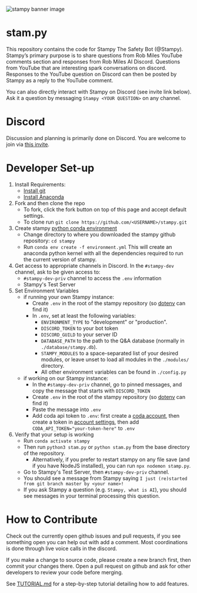 ![stampy banner image](https://github.com/StampyAI/stampy/blob/master/images/readme-header.png)

<!-- The best dimensions for the banner is **1280x650px**. -->

# stam.py

This repository contains the code for Stampy The Safety Bot (@Stampy). Stampy’s primary purpose is to share questions from Rob Miles YouTube comments section and responses from Rob Miles AI Discord. Questions from YouTube that are interesting spark conversations on discord. Responses to the YouTube question on Discord can then be posted by Stampy as a reply to the YouTube comment.

You can also directly interact with Stampy on Discord (see invite link below). Ask it a question by messaging `Stampy <YOUR QUESTION>` on any channel.

# Discord

Discussion and planning is primarily done on Discord. You are welcome to join via [this invite](https://discord.com/invite/7wjJbFJnSN).
# Developer Set-up

1. Install Requirements:
    * [Install git](https://git-scm.com/book/en/v2/Getting-Started-Installing-Git)
    * [Install Anaconda](https://docs.anaconda.com/anaconda/install/)
1. Fork and then clone the repo
    * To fork, click the fork button on top of this page and accept default settings.
    * To clone run `git clone https://github.com/<USERNAME>/stampy.git`
1. Create stampy [python conda environment](https://docs.conda.io/projects/conda/en/latest/user-guide/tasks/manage-environments.html)
    * Change directory to where you downloaded the stampy github
repository: `cd stampy`
    * Run `conda env create -f environment.yml` This will create an anaconda
python kernel with all the dependencies required to run the
current version of stampy.
1. Get access to appropriate channels in Discord. In the `#stampy-dev` channel, ask to be given access to:
    * `#stampy-dev-priv` channel to access the `.env` information
    * Stampy's Test Server
1. Set Environment Variables
    * if running your own Stampy instance:
       * Create `.env` in the root of the stampy repository (so [dotenv](https://pypi.org/project/python-dotenv/) can find it)
       * In `.env`, set at least the following variables:
         - `ENVIRONMENT_TYPE` to "development" or "production".
         - `DISCORD_TOKEN` to your bot token
         - `DISCORD_GUILD` to your server ID
         - `DATABASE_PATH` to the path to the Q&A database (normally in `./database/stampy.db`).
         - `STAMPY_MODULES` to a space-separated list of your desired modules, or leave unset to load all modules in the `./modules/` directory.
         - All other environment variables can be found in `./config.py`
    * if working on our Stampy instance:
        * In the `#stampy-dev-priv` channel, go to pinned messages, and copy the message that starts with `DISCORD_TOKEN`
        * Create `.env` in the root of the stampy repository (so [dotenv](https://pypi.org/project/python-dotenv/) can find it)
        * Paste the message into `.env`
        * Add coda api token to `.env`: first create a [coda account](https://coda.io/), then create a token in [account settings](https://coda.io/account), then add `CODA_API_TOKEN="your-token-here"` to `.env`
1. Verify that your setup is working
    * Run `conda activate stampy`
    * Then run `python3 stam.py` or `python stam.py` from the base directory of the repository.
      * Alternatively, if you prefer to restart stampy on any file save (and if you have NodeJS installed), you can run `npx nodemon stamp.py`.
    * Go to Stampy's Test Server, then `#stampy-dev-priv` channel.
    * You should see a message from Stampy saying `I just (re)started from git branch master by <your name>!`
    * If you ask Stampy a question (e.g. `Stampy, what is AI`), you should see messages in your terminal processing this question.

# How to Contribute

Check out the currently open github issues and pull requests, if you see something open you can help out with add a comment. Most coordinations is done through live voice calls in the discord.

If you make a change to source code, please create a new branch first, then commit your changes there. Open a pull request on github and ask for other developers to review your code before merging.

See [TUTORIAL.md](https://github.com/StampyAI/stampy/blob/master/TUTORIAL.md) for a step-by-step tutorial detailing how to add features.